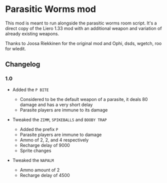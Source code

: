 # Parasitic Worms mod
This mod is meant to run alongside the parasitic worms room script. It's a direct copy of the Liero 1.33 mod with an additional weapon and variation of already existing weapons.

Thanks to Joosa Riekkinen for the original mod and Ophi, dsds, wgetch, roo for wledit.

## Changelog
### 1.0
- Added the `P BITE`
    - Considered to be the default weapon of a parasite, it deals 80 damage and has a very short delay
    - Parasite players are immune to its damage

- Tweaked the `ZIMM`, `SPIKEBALLS` and `BOOBY TRAP`
    - Added the prefix `P`
    - Parasite players are immune to damage
    - Ammo of 2, 2, and 4 respectively
    - Recharge delay of 9000
    - Sprite changes

- Tweaked the `NAPALM`
    - Ammo amount of 2
    - Recharge delay of 4500
